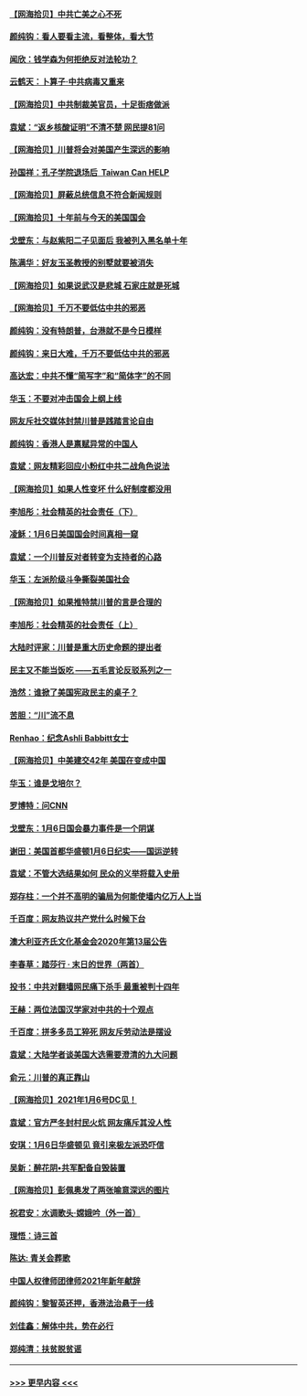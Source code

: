 #### [【网海拾贝】中共亡美之心不死](../pages/nsc993/n12707621.md?t=01240051) 
#### [颜纯钩：看人要看主流，看整体，看大节](../pages/nsc993/n12707536.md?t=01240051) 
#### [闻欣：钱学森为何拒绝反对法轮功？](../pages/nsc993/n12707407.md?t=01240051) 
#### [云鹤天：卜算子‧中共病毒又重来](../pages/nsc993/n12707408.md?t=01240051) 
#### [【网海拾贝】中共制裁美官员，十足街痞做派](../pages/nsc993/n12705115.md?t=01240051) 
#### [袁斌：“返乡核酸证明”不清不楚 网民提81问](../pages/nsc993/n12704982.md?t=01240051) 
#### [【网海拾贝】川普将会对美国产生深远的影响](../pages/nsc993/n12703045.md?t=01240051) 
#### [孙国祥：孔子学院退场后  Taiwan Can HELP](../pages/nsc993/n12702430.md?t=01240051) 
#### [【网海拾贝】屏蔽总统信息不符合新闻规则](../pages/nsc993/n12699998.md?t=01240051) 
#### [【网海拾贝】十年前与今天的美国国会](../pages/nsc993/n12696993.md?t=01240051) 
#### [戈壁东：与赵紫阳二子见面后 我被列入黑名单十年](../pages/nsc993/n12696215.md?t=01240051) 
#### [陈满华：好友玉圣教授的别墅就要被消失](../pages/nsc993/n12695411.md?t=01240051) 
#### [【网海拾贝】如果说武汉是悲城 石家庄就是死城](../pages/nsc993/n12694589.md?t=01240051) 
#### [【网海拾贝】千万不要低估中共的邪恶](../pages/nsc993/n12692771.md?t=01240051) 
#### [颜纯钩：没有特朗普，台港就不是今日模样](../pages/nsc993/n12692678.md?t=01240051) 
#### [颜纯钩：来日大难，千万不要低估中共的邪恶](../pages/nsc993/n12692080.md?t=01240051) 
#### [高达宏：中共不懂“简写字”和“简体字”的不同](../pages/nsc993/n12692068.md?t=01240051) 
#### [华玉：不要对冲击国会上纲上线](../pages/nsc993/n12689948.md?t=01240051) 
#### [网友斥社交媒体封禁川普是践踏言论自由](../pages/nsc993/n12687482.md?t=01240051) 
#### [颜纯钩：香港人是禀赋异常的中国人](../pages/nsc993/n12685142.md?t=01240051) 
#### [袁斌：网友精彩回应小粉红中共二战角色说法](../pages/nsc993/n12684994.md?t=01240051) 
#### [【网海拾贝】如果人性变坏 什么好制度都没用](../pages/nsc993/n12683000.md?t=01240051) 
#### [李旭彤：社会精英的社会责任（下）](../pages/nsc993/n12680604.md?t=01240051) 
#### [凌稣：1月6日美国国会时间真相一窥](../pages/nsc993/n12682780.md?t=01240051) 
#### [袁斌：一个川普反对者转变为支持者的心路](../pages/nsc993/n12682700.md?t=01240051) 
#### [华玉：左派阶级斗争撕裂美国社会](../pages/nsc993/n12681226.md?t=01240051) 
#### [【网海拾贝】如果推特禁川普的言是合理的](../pages/nsc993/n12681232.md?t=01240051) 
#### [李旭彤：社会精英的社会责任（上）](../pages/nsc993/n12680501.md?t=01240051) 
#### [大陆时评家：川普是重大历史命题的提出者](../pages/nsc993/n12679904.md?t=01240051) 
#### [民主又不能当饭吃 ——五毛言论反驳系列之一](../pages/nsc993/n12679877.md?t=01240051) 
#### [浩然：谁掀了美国宪政民主的桌子？](../pages/nsc993/n12679850.md?t=01240051) 
#### [苦胆：“川”流不息](../pages/nsc993/n12678388.md?t=01240051) 
#### [Renhao：纪念Ashli Babbitt女士](../pages/nsc993/n12678359.md?t=01240051) 
#### [【网海拾贝】中美建交42年 美国在变成中国](../pages/nsc993/n12678324.md?t=01240051) 
#### [华玉：谁是戈培尔？](../pages/nsc993/n12677515.md?t=01240051) 
#### [罗博特：问CNN](../pages/nsc993/n12677172.md?t=01240051) 
#### [戈壁东：1月6日国会暴力事件是一个阴谋](../pages/nsc993/n12674639.md?t=01240051) 
#### [谢田：美国首都华盛顿1月6日纪实——国运逆转](../pages/nsc993/n12673190.md?t=01240051) 
#### [袁斌：不管大选结果如何 民众的义举将载入史册](../pages/nsc993/n12672787.md?t=01240051) 
#### [郑存柱：一个并不高明的骗局为何能使墙内亿万人上当](../pages/nsc993/n12671449.md?t=01240051) 
#### [千百度：网友热议共产党什么时候下台](../pages/nsc993/n12670442.md?t=01240051) 
#### [澳大利亚齐氏文化基金会2020年第13届公告](../pages/nsc993/n12670273.md?t=01240051) 
#### [李春草：踏莎行 · 末日的世界（两首）](../pages/nsc993/n12670253.md?t=01240051) 
#### [投书：中共对翻墙网民痛下杀手 最重被判十四年](../pages/nsc993/n12670190.md?t=01240051) 
#### [王赫：两位法国汉学家对中共的十个观点](../pages/nsc993/n12669593.md?t=01240051) 
#### [千百度：拼多多员工猝死 网友斥劳动法是摆设](../pages/nsc993/n12668081.md?t=01240051) 
#### [袁斌：大陆学者谈美国大选需要澄清的九大问题](../pages/nsc993/n12668023.md?t=01240051) 
#### [俞元：川普的真正靠山](../pages/nsc993/n12668000.md?t=01240051) 
#### [【网海拾贝】2021年1月6号DC见！](../pages/nsc993/n12664957.md?t=01240051) 
#### [袁斌：官方严冬封村民火炕 网友痛斥其没人性](../pages/nsc993/n12664882.md?t=01240051) 
#### [安琪：1月6日华盛顿见 竟引来极左派恐吓信](../pages/nsc993/n12664831.md?t=01240051) 
#### [吴新：醉花阴•共军配备自毁装置](../pages/nsc993/n12664766.md?t=01240051) 
#### [【网海拾贝】彭佩奥发了两张喻意深远的图片](../pages/nsc993/n12663515.md?t=01240051) 
#### [祝君安：水调歌头·嫦娥吟（外一首）](../pages/nsc993/n12663345.md?t=01240051) 
#### [理悟：诗三首](../pages/nsc993/n12663334.md?t=01240051) 
#### [陈达: 青关会葬歌](../pages/nsc993/n12663305.md?t=01240051) 
#### [中国人权律师团律师2021年新年献辞](../pages/nsc993/n12661792.md?t=01240051) 
#### [颜纯钩：黎智英还押，香港法治悬于一线](../pages/nsc993/n12661371.md?t=01240051) 
#### [刘佳鑫：解体中共，势在必行](../pages/nsc993/n12661335.md?t=01240051) 
#### [郑纯清：扶贫脱贫谣](../pages/nsc993/n12658729.md?t=01240051) 

----
#### [ >>> 更早内容 <<< ](../indexes/nsc993-earlier.md)
